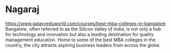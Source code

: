 # Nagaraj
https://www.galaxyeduworld.com/courses/best-mba-colleges-in-bangalore
Bangalore, often referred to as the Silicon Valley of India, is not only a hub for technology and innovation but also a leading destination for quality management education. Home to some of the best MBA colleges in the country, the city attracts aspiring business leaders from across the globe.
